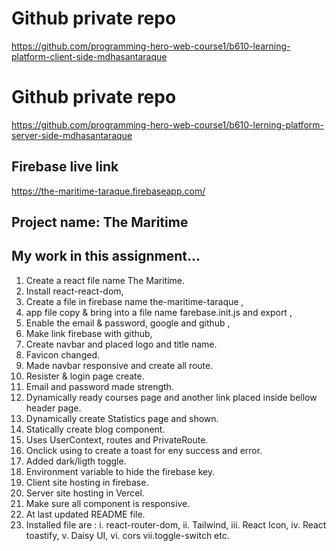 # Github private repo

https://github.com/programming-hero-web-course1/b610-learning-platform-client-side-mdhasantaraque

# Github private repo

https://github.com/programming-hero-web-course1/b610-lerning-platform-server-side-mdhasantaraque

## Firebase live link

https://the-maritime-taraque.firebaseapp.com/

## Project name: The Maritime

## My work in this assignment...

1. Create a react file name The Maritime.
2. Install react-react-dom,
3. Create a file in firebase name the-maritime-taraque ,
4. app file copy & bring into a file name farebase.init.js and export ,
5. Enable the email & password, google and github ,
6. Make link firebase with github,
7. Create navbar and placed logo and title name.
8. Favicon changed.
9. Made navbar responsive and create all route.
10. Resister & login page create.
11. Email and password made strength.
12. Dynamically ready courses page and another link placed inside bellow header page.
13. Dynamically create Statistics page and shown.
14. Statically create blog component.
15. Uses UserContext, routes and PrivateRoute.
16. Onclick using to create a toast for eny success and error.
17. Added dark/ligth toggle.
18. Environment variable to hide the firebase key.
19. Client site hosting in firebase.
20. Server site hosting in Vercel.
21. Make sure all component is responsive.
22. At last updated README file.
23. Installed file are : i. react-router-dom,
    ii. Tailwind,
    iii. React Icon,
    iv. React toastify,
    v. Daisy UI,
    vi. cors
    vii.toggle-switch
    etc.
